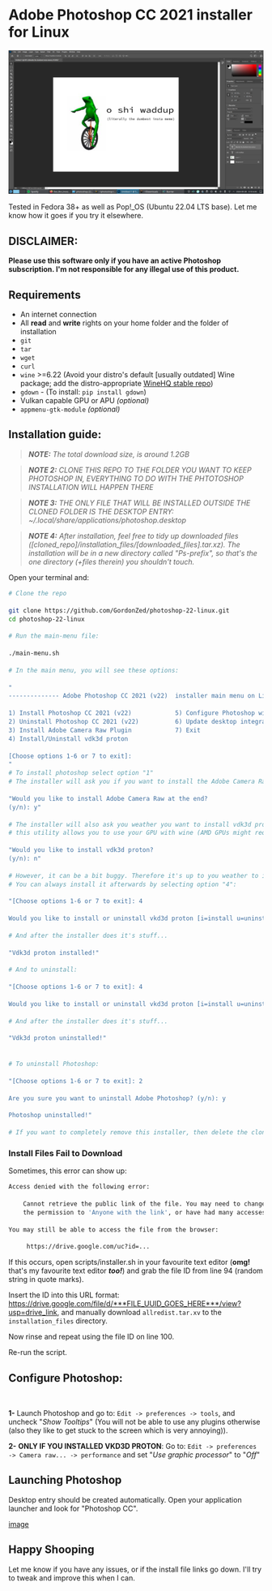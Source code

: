 # Adobe Photoshop CC 2021 installer for Linux

![image](https://github.com/GordonZed/photoshop-22-linux/blob/main/screenshot.png)

Tested in Fedora 38+ as well as Pop!_OS (Ubuntu 22.04 LTS base). Let me know how it goes if you try it elsewhere.

## DISCLAIMER:
**Please use this software only if you have an active Photoshop subscription. I'm not responsible for any illegal use of this product.**

## Requirements
- An internet connection
- All **read** and **write** rights on your home folder and the folder of installation
- `git`
- `tar`
- `wget`
- `curl`
- `wine` >=6.22 (Avoid your distro's default \[usually outdated\] Wine package; add the distro-appropriate [WineHQ stable repo](https://wiki.winehq.org/Download))
- `gdown` - (To install: `pip install gdown`)
- Vulkan capable GPU or APU _(optional)_
- `appmenu-gtk-module` _(optional)_


## Installation guide:

>_**NOTE:** The total download size, is around 1.2GB_

>_**NOTE 2:** CLONE THIS REPO TO THE FOLDER YOU WANT TO KEEP PHOTOSHOP IN, EVERYTHING TO DO WITH THE PHTOTOSHOP INSTALLATION WILL HAPPEN THERE_

>_**NOTE 3:** THE ONLY FILE THAT WILL BE INSTALLED OUTSIDE THE CLONED FOLDER IS THE DESKTOP ENTRY: ~/.local/share/applications/photoshop.desktop_

>_**NOTE 4:** After installation, feel free to tidy up downloaded files (\[cloned_repo\]/installation_files/[downloaded_files].tar.xz). The installation will be in a new directory called "Ps-prefix", so that's the one directory (+files therein) you shouldn't touch._


Open your terminal and:

```bash
# Clone the repo

git clone https://github.com/GordonZed/photoshop-22-linux.git
cd photoshop-22-linux

# Run the main-menu file:

./main-menu.sh

# In the main menu, you will see these options:

"
-------------- Adobe Photoshop CC 2021 (v22)  installer main menu on Linux --------------

1) Install Photoshop CC 2021 (v22)            5) Configure Photoshop wine prefix (winecfg)
2) Uninstall Photoshop CC 2021 (v22)          6) Update desktop integration
3) Install Adobe Camera Raw Plugin            7) Exit
4) Install/Uninstall vdk3d proton

[Choose options 1-6 or 7 to exit]:
"
# To install photoshop select option "1"
# The installer will ask you if you want to install the Adobe Camera Raw Plugin (y/n)

"Would you like to install Adobe Camera Raw at the end?
(y/n): y"

# The installer will also ask you weather you want to install vdk3d proton,
# this utility allows you to use your GPU with wine (AMD GPUs might require some extra finesse; will try to add some info on that front when I have some free time).

"Would you like to install vdk3d proton?
(y/n): n"

# However, it can be a bit buggy. Therefore it's up to you weather to install it or not.
# You can always install it afterwards by selecting option "4":

"[Choose options 1-6 or 7 to exit]: 4

Would you like to install or uninstall vkd3d proton [i=install u=uninstall]: i"

# And after the installer does it's stuff...

"Vdk3d proton installed!"

# And to uninstall:

"[Choose options 1-6 or 7 to exit]: 4

Would you like to install or uninstall vkd3d proton [i=install u=uninstall]: u"

# And after the installer does it's stuff...

"Vdk3d proton uninstalled!"


# To uninstall Photoshop:

"[Choose options 1-6 or 7 to exit]: 2

Are you sure you want to uninstall Adobe Photoshop? (y/n): y

Photoshop uninstalled!"

# If you want to completely remove this installer, then delete the cloned folder after running the uninstaller.
```

### Install Files Fail to Download 

Sometimes, this error can show up:
```bash
Access denied with the following error:

 	Cannot retrieve the public link of the file. You may need to change
	the permission to 'Anyone with the link', or have had many accesses.

You may still be able to access the file from the browser:

	 https://drive.google.com/uc?id=...
```
If this occurs, open scripts/installer.sh in your favourite text editor (**omg!** that's my favourite text editor ***too!***) and grab the file ID from line 94 (random string in quote marks).

Insert the ID into this URL format: https://drive.google.com/file/d/***FILE_UUID_GOES_HERE***/view?usp=drive_link, and manually download `allredist.tar.xv` to the `installation_files` directory.

Now rinse and repeat using the file ID on line 100.

Re-run the script.

## Configure Photoshop:
<br>

**1-** Launch Photoshop and go to: `Edit -> preferences -> tools`, and uncheck "_Show Tooltips_" (You will not be able to use any plugins otherwise (also they like to get stuck to the screen which is very annoying)).


**2-** **ONLY IF YOU INSTALLED VKD3D PROTON**:  Go to: `Edit -> preferences -> Camera raw... -> performance` and set "_Use graphic processor_" to "_Off_"

## Launching Photoshop

Desktop entry should be created automatically. Open your application launcher and look for "Photoshop CC".

[image](https://github.com/GordonZed/photoshop-22-linux/blob/main/launcher-screenshot.png)

## Happy Shooping

Let me know if you have any issues, or if the install file links go down. I'll try to tweak and improve this when I can.
